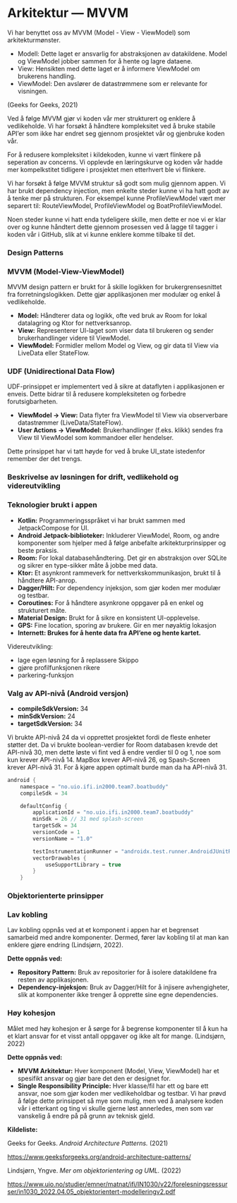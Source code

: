 # Arkitektur — MVVM

Vi har benyttet oss av MVVM (Model - View - ViewModel) som arkitekturmønster.

- Modell: Dette laget er ansvarlig for abstraksjonen av datakildene. Model og ViewModel jobber sammen for å hente og lagre dataene.
- View: Hensikten med dette laget er å informere ViewModel om brukerens handling.
- ViewModel: Den avslører de datastrømmene som er relevante for visningen.

(Geeks for Geeks, 2021)

Ved å følge MVVM gjør vi koden vår mer strukturert og enklere å vedlikeholde. Vi har forsøkt å håndtere kompleksitet ved å bruke stabile API’er som ikke har endret seg gjennom prosjektet vår og gjenbruke koden vår.

For å redusere kompleksitet i kildekoden, kunne vi vært flinkere på seperation av concerns. Vi opplevde en læringskurve og koden vår hadde mer kompelkstitet tidligere i prosjektet men etterhvert ble vi flinkere. 

Vi har forsøkt å følge MVVM struktur så godt som mulig gjennom appen. Vi har brukt dependency injection, men enkelte steder kunne vi ha hatt godt av å tenke mer på strukturen. For eksempel kunne ProfileViewModel vært mer separert til:  RouteViewModel, ProfileViewModel og BoatProfileViewModel.

Noen steder kunne vi hatt enda tydeligere skille, men dette er noe vi er klar over og kunne håndtert dette gjennom prosessen ved å lagge til tagger i koden vår i GitHub, slik at vi kunne enklere komme tilbake til det.

### **Design Patterns**

### **MVVM (Model-View-ViewModel)**

MVVM design pattern er brukt for å skille logikken for brukergrensesnittet fra forretningslogikken. Dette gjør applikasjonen mer modulær og enkel å vedlikeholde.

- **Model:** Håndterer data og logikk, ofte ved bruk av Room for lokal datalagring og Ktor for nettverksanrop.
- **View:** Representerer UI-laget som viser data til brukeren og sender brukerhandlinger videre til ViewModel.
- **ViewModel:** Formidler mellom Model og View, og gir data til View via LiveData eller StateFlow.

### **UDF (Unidirectional Data Flow)**

UDF-prinsippet er implementert ved å sikre at dataflyten i applikasjonen er enveis. Dette bidrar til å redusere kompleksiteten og forbedre forutsigbarheten.

- **ViewModel → View:** Data flyter fra ViewModel til View via observerbare datastrømmer (LiveData/StateFlow).
- **User Actions → ViewModel:** Brukerhandlinger (f.eks. klikk) sendes fra View til ViewModel som kommandoer eller hendelser.

Dette prinsippet har vi tatt høyde for ved å bruke UI_state istedenfor remember der det trengs.

### **Beskrivelse av løsningen for drift, vedlikehold og videreutvikling**

### **Teknologier brukt i appen**

- **Kotlin:** Programmeringsspråket vi har brukt sammen med JetpackCompose for UI.
- **Android Jetpack-biblioteker:** Inkluderer ViewModel, Room, og andre komponenter som hjelper med å følge anbefalte arkitekturprinsipper og beste praksis.
- **Room:** For lokal databasehåndtering. Det gir en abstraksjon over SQLite og sikrer en type-sikker måte å jobbe med data.
- **Ktor:** Et asynkront rammeverk for nettverkskommunikasjon, brukt til å håndtere API-anrop.
- **Dagger/Hilt:** For dependency injeksjon, som gjør koden mer modulær og testbar.
- **Coroutines:** For å håndtere asynkrone oppgaver på en enkel og strukturert måte.
- **Material Design:** Brukt for å sikre en konsistent UI-opplevelse.
- **GPS:** Fine location, sporing av brukere. Gir en mer nøyaktig lokasjon
- **Internett: Brukes for å hente data fra API’ene og hente kartet.**

Videreutvikling:

- lage egen løsning for å replassere Skippo
- gjøre profilfunksjonen rikere
- parkering-funksjon

### **Valg av API-nivå (Android versjon)**

- **compileSdkVersion:** 34
- **minSdkVersion:** 24
- **targetSdkVersion:** 34

Vi brukte API-nivå 24 da vi opprettet prosjektet fordi de fleste enheter støtter det. Da vi brukte boolean-verdier for Room databasen krevde det API-nivå 30, men dette løste vi fint ved å endre verdier til 0 og 1, noe som kun krever API-nivå 14. MapBox krever API-nivå 26, og Spash-Screen krever API-nivå 31. For å kjøre appen optimalt burde man da ha API-nivå 31. 

```kotlin
android {
    namespace = "no.uio.ifi.in2000.team7.boatbuddy"
    compileSdk = 34

    defaultConfig {
        applicationId = "no.uio.ifi.in2000.team7.boatbuddy"
        minSdk = 26 // 31 med splash-screen
        targetSdk = 34
        versionCode = 1
        versionName = "1.0"

        testInstrumentationRunner = "androidx.test.runner.AndroidJUnitRunner"
        vectorDrawables {
            useSupportLibrary = true
        }
    }
```

### **Objektorienterte prinsipper**

### **Lav kobling**

Lav kobling oppnås ved at et komponent i appen har et begrenset samarbeid med andre komponenter. Dermed, fører lav kobling til at man kan enklere gjøre endring (Lindsjørn, 2022).

**Dette oppnås ved:**

- **Repository Pattern:** Bruk av repositorier for å isolere datakildene fra resten av applikasjonen.
- **Dependency-injeksjon:** Bruk av Dagger/Hilt for å injisere avhengigheter, slik at komponenter ikke trenger å opprette sine egne dependencies.

### **Høy kohesjon**

Målet med høy kohesjon er å sørge for å begrense komponenter til å kun ha et klart ansvar for et visst antall oppgaver og ikke alt for mange. (Lindsjørn, 2022)

**Dette oppnås ved:**

- **MVVM Arkitektur:** Hver komponent (Model, View, ViewModel) har et spesifikt ansvar og gjør bare det den er designet for.
- **Single Responsibility Principle:** Hver klasse/fil har ett og bare ett ansvar, noe som gjør koden mer vedlikeholdbar og testbar. Vi har prøvd å følge dette prinsippet så mye som mulig, men ved å analysere koden vår i etterkant og ting vi skulle gjerne løst annerledes, men som var vanskelig å endre på på grunn av teknisk gjeld.

**Kildeliste:**

Geeks for Geeks. *Android Architecture Patterns.* (2021)

https://www.geeksforgeeks.org/android-architecture-patterns/

 

Lindsjørn, Yngve. *Mer om objektorientering og UML.* (2022)

https://www.uio.no/studier/emner/matnat/ifi/IN1030/v22/forelesningsressurser/in1030_2022.04.05_objektorientert-modelleringv2.pdf
